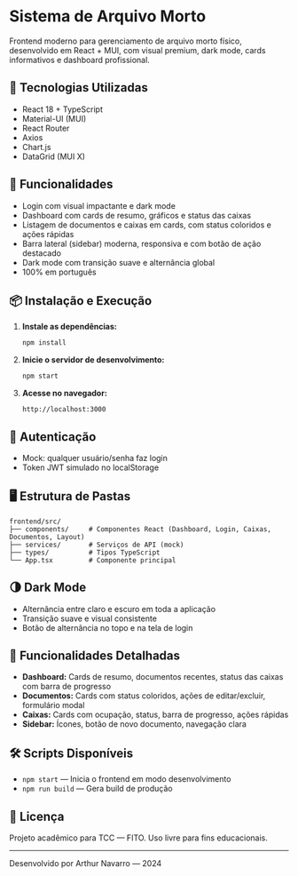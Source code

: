 # Sistema de Arquivo Morto

Frontend moderno para gerenciamento de arquivo morto físico, desenvolvido em React + MUI, com visual premium, dark mode, cards informativos e dashboard profissional.

## 🚀 Tecnologias Utilizadas
- React 18 + TypeScript
- Material-UI (MUI)
- React Router
- Axios
- Chart.js
- DataGrid (MUI X)

## 🎨 Funcionalidades
- Login com visual impactante e dark mode
- Dashboard com cards de resumo, gráficos e status das caixas
- Listagem de documentos e caixas em cards, com status coloridos e ações rápidas
- Barra lateral (sidebar) moderna, responsiva e com botão de ação destacado
- Dark mode com transição suave e alternância global
- 100% em português

## 📦 Instalação e Execução

1. **Instale as dependências:**
   ```bash
   npm install
   ```
2. **Inicie o servidor de desenvolvimento:**
   ```bash
   npm start
   ```
3. **Acesse no navegador:**
   ```
   http://localhost:3000
   ```

## 🔐 Autenticação
- Mock: qualquer usuário/senha faz login
- Token JWT simulado no localStorage

## 🖥️ Estrutura de Pastas
```
frontend/src/
├── components/     # Componentes React (Dashboard, Login, Caixas, Documentos, Layout)
├── services/       # Serviços de API (mock)
├── types/          # Tipos TypeScript
└── App.tsx         # Componente principal
```

## 🌗 Dark Mode
- Alternância entre claro e escuro em toda a aplicação
- Transição suave e visual consistente
- Botão de alternância no topo e na tela de login

## 📑 Funcionalidades Detalhadas
- **Dashboard:** Cards de resumo, documentos recentes, status das caixas com barra de progresso
- **Documentos:** Cards com status coloridos, ações de editar/excluir, formulário modal
- **Caixas:** Cards com ocupação, status, barra de progresso, ações rápidas
- **Sidebar:** Ícones, botão de novo documento, navegação clara

## 🛠️ Scripts Disponíveis
- `npm start` — Inicia o frontend em modo desenvolvimento
- `npm run build` — Gera build de produção

## 📄 Licença
Projeto acadêmico para TCC — FITO. Uso livre para fins educacionais.

---

Desenvolvido por Arthur Navarro — 2024 